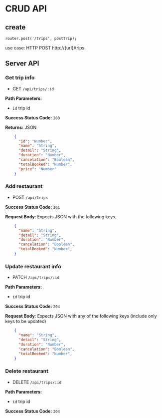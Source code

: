 # CRUD API

## create
```
router.post('/trips', postTrip);
```
use case: HTTP POST http://{url}/trips
## Server API

### Get trip info
  * GET `/api/trips/:id`

**Path Parameters:**
  * `id` trip id

**Success Status Code:** `200`

**Returns:** JSON

```json
    {
      "id": "Number",
      "name": "String",
      "detail": "String",
      "duration": "Number",
      "cancelation": "Boolean",
      "totalBooked": "Number",
      "price": "Number"
    }
```

### Add restaurant
  * POST `/api/trips`

**Success Status Code:** `201`

**Request Body**: Expects JSON with the following keys.

```json
    {
      "name": "String",
      "detail": "String",
      "duration": "Number",
      "cancelation": "Boolean",
      "totalBooked": "Number",
    }
```


### Update restaurant info
  * PATCH `/api/trips/:id`

**Path Parameters:**
  * `id` trip id

**Success Status Code:** `204`

**Request Body**: Expects JSON with any of the following keys (include only keys to be updated)

```json
    {
      "name": "String",
      "detail": "String",
      "duration": "Number",
      "cancelation": "Boolean",
      "totalBooked": "Number",
    }
```

### Delete restaurant
  * DELETE `/api/trips/:id`

**Path Parameters:**
  * `id` trip id

**Success Status Code:** `204`